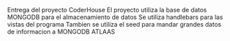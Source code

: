 Entrega del proyecto CoderHouse
El proyecto utiliza la base de datos MONGODB para el almacenamiento de datos
Se utiliza handlebars para las vistas del programa
Tambien se utiliza el seed para mandar grandes datos de informacion a MONGODB ATLAAS
